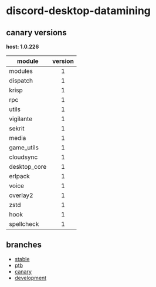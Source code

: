 # discord-desktop-datamining

## canary versions

**host: 1.0.226**

| module | version |
| ------ | :-----: |
| modules | 1 |
| dispatch | 1 |
| krisp | 1 |
| rpc | 1 |
| utils | 1 |
| vigilante | 1 |
| sekrit | 1 |
| media | 1 |
| game_utils | 1 |
| cloudsync | 1 |
| desktop_core | 1 |
| erlpack | 1 |
| voice | 1 |
| overlay2 | 1 |
| zstd | 1 |
| hook | 1 |
| spellcheck | 1 |

## branches

- [stable](https://github.com/OpenAsar/discord-desktop-datamining/tree/stable)
- [ptb](https://github.com/OpenAsar/discord-desktop-datamining/tree/ptb)
- [canary](https://github.com/OpenAsar/discord-desktop-datamining/tree/canary)
- [development](https://github.com/OpenAsar/discord-desktop-datamining/tree/development)